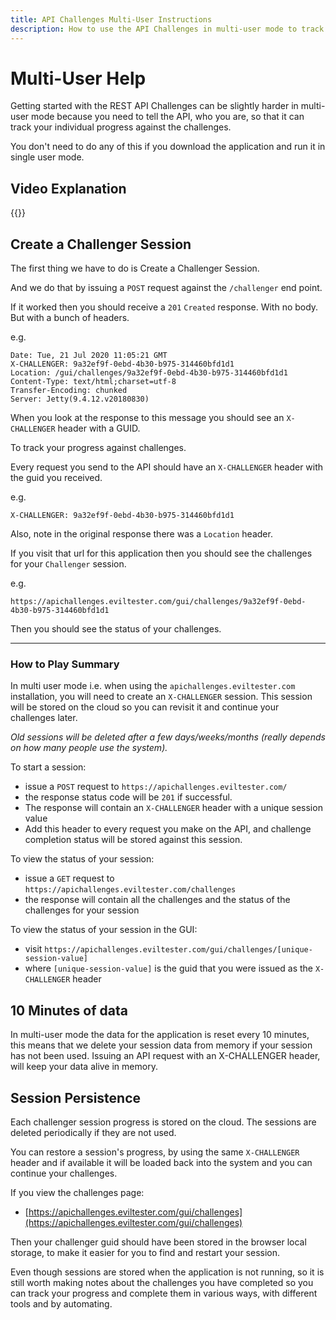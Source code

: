 ```yaml
---
title: API Challenges Multi-User Instructions
description: How to use the API Challenges in multi-user mode to track your progress through the gamified API Testing learning exercises.
---
```


# Multi-User Help

Getting started with the REST API Challenges can be slightly harder in multi-user mode because you need to tell the API, who you are, so that it can track your individual progress against the challenges.

You don't need to do any of this if you download the application and run it in single user mode.

## Video Explanation

{{<youtube-embed key="XBsM9f9xrhI" title="how to use multi-user mode">}}


## Create a Challenger Session

The first thing we have to do is Create a Challenger Session.

And we do that by issuing a `POST` request against the `/challenger` end point.

If it worked then you should receive a `201` `Created` response. With no body. But with a bunch of headers.

e.g.

~~~~~~~~
Date: Tue, 21 Jul 2020 11:05:21 GMT
X-CHALLENGER: 9a32ef9f-0ebd-4b30-b975-314460bfd1d1
Location: /gui/challenges/9a32ef9f-0ebd-4b30-b975-314460bfd1d1
Content-Type: text/html;charset=utf-8
Transfer-Encoding: chunked
Server: Jetty(9.4.12.v20180830)
~~~~~~~~

When you look at the response to this message you should see an `X-CHALLENGER` header with a GUID.

To track your progress against challenges.

Every request you send to the API should have an `X-CHALLENGER` header with the guid you received.

e.g.

~~~~~~~~
X-CHALLENGER: 9a32ef9f-0ebd-4b30-b975-314460bfd1d1
~~~~~~~~

Also, note in the original response there was a `Location` header.

If you visit that url for this application then you should see the challenges for your `Challenger` session.

e.g.

~~~~~~~~
https://apichallenges.eviltester.com/gui/challenges/9a32ef9f-0ebd-4b30-b975-314460bfd1d1
~~~~~~~~

Then you should see the status of your challenges.

---

### How to Play Summary

In multi user mode i.e. when using the `apichallenges.eviltester.com` installation, you will need to create an `X-CHALLENGER` session. This session will be stored on the cloud so you can revisit it and continue your challenges later.

_Old sessions will be deleted after a few days/weeks/months (really depends on how many people use the system)._

To start a session:

- issue a `POST` request to `https://apichallenges.eviltester.com/`
- the response status code will be `201` if successful.
- The response will contain an `X-CHALLENGER` header with a unique session value
- Add this header to every request you make on the API, and challenge completion status will be stored against this session.

To view the status of your session:

- issue a `GET` request to `https://apichallenges.eviltester.com/challenges`
- the response will contain all the challenges and the status of the challenges for your session

To view the status of your session in the GUI:

- visit `https://apichallenges.eviltester.com/gui/challenges/[unique-session-value]`
- where `[unique-session-value]` is the guid that you were issued as the `X-CHALLENGER` header


## 10 Minutes of data

In multi-user mode the data for the application is reset every 10 minutes, this means that we delete your session data from memory if your session has not been used. Issuing an API request with an X-CHALLENGER header, will keep your data alive in memory.

## Session Persistence

Each challenger session progress is stored on the cloud. The sessions are deleted periodically if they are not used.

You can restore a session's progress, by using the same `X-CHALLENGER` header and if available it will be loaded back into the system and you can continue your challenges.

If you view the challenges page:

- [https://apichallenges.eviltester.com/gui/challenges](https://apichallenges.eviltester.com/gui/challenges)

Then your challenger guid should have been stored in the browser local storage, to make it easier for you to find and restart your session.

Even though sessions are stored when the application is not running, so it is still worth making notes about the challenges you have completed so you can track your progress and complete them in various ways, with different tools and by automating.

